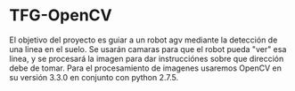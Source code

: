 # TFG-OpenCV

El objetivo del proyecto es guiar a un robot agv mediante la detección de una linea en el suelo. Se usarán camaras para 
que el robot pueda "ver" esa linea, y se procesará la imagen para dar instrucciónes sobre que dirección debe de tomar.
Para el procesamiento de imagenes usaremos OpenCV en su versión 3.3.0 en conjunto con python 2.7.5.


